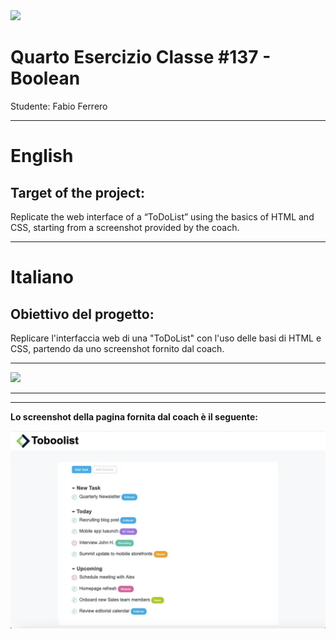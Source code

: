 <img src="https://lwfiles.mycourse.app/6368e5089f20781a7e4f1805-public/2c162927114072f9ebbf04043a593fb9.png" width="200">

Quarto Esercizio Classe #137 - Boolean
===
Studente: Fabio Ferrero

---
# English

## Target of the project:
Replicate the web interface of a “ToDoList” using the basics of HTML and CSS, starting from a screenshot provided by the coach.


---
# Italiano

## Obiettivo del progetto:
Replicare l'interfaccia web di una "ToDoList" con l'uso delle basi di HTML e CSS, partendo da uno screenshot fornito dal coach.


---

<img src="https://i.imgur.com/QWYMv7A.png">

---

---
<strong>Lo screenshot della pagina fornita dal coach è il seguente:</strong>

<img src="assets/Screenshot.webp">